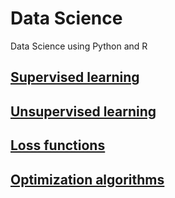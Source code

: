 # Data Science
Data Science using Python and R



## [Supervised learning](Supervised-Learning/README.md)

## [Unsupervised learning](Unsupervised-Learning/README.md)

## [Loss functions](Loss-Functions/README.md)

## [Optimization algorithms](Optimization-Algorithms/README.md)

